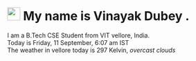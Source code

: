 
<h1><img src="https://emojis.slackmojis.com/emojis/images/1531849430/4246/blob-sunglasses.gif?1531849430" width="30"/> My name is Vinayak Dubey .</h1>
<p>I am a B.Tech CSE Student from VIT vellore, India. <br> Today is Friday, 11 September, 6:07 am IST <br> The weather in vellore today is 297 Kelvin, <i> overcast clouds </i><p>